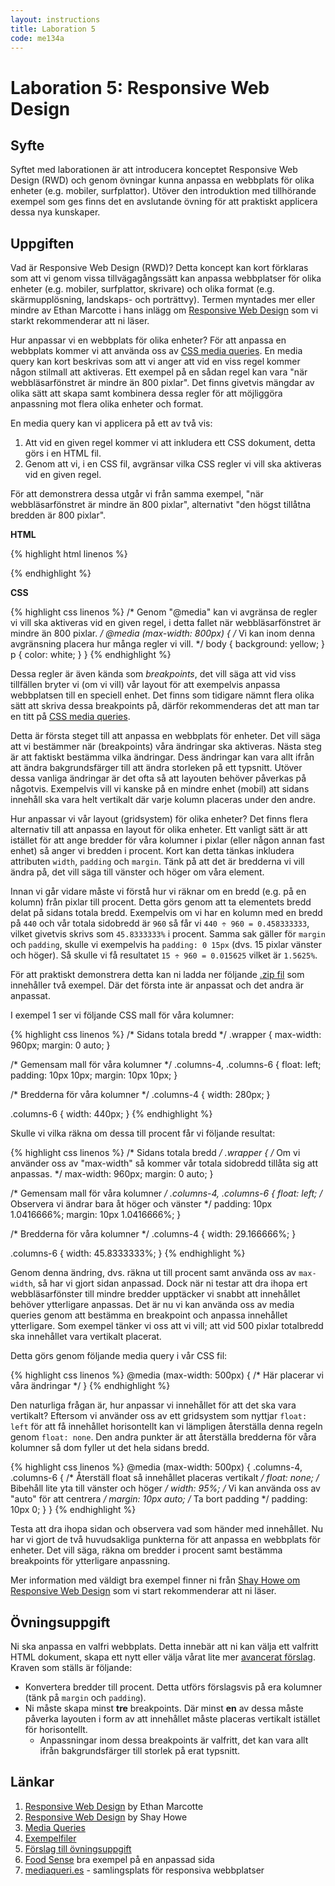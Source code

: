 ```yaml
---
layout: instructions
title: Laboration 5
code: me134a
---
```


# Laboration 5: Responsive Web Design

## Syfte

Syftet med laborationen är att introducera konceptet Responsive Web Design (RWD) och genom övningar kunna anpassa en webbplats för olika enheter (e.g. mobiler, surfplattor). Utöver den introduktion med tillhörande exempel som ges finns det en avslutande övning för att praktiskt applicera dessa nya kunskaper. 

## Uppgiften

Vad är Responsive Web Design (RWD)? Detta koncept kan kort förklaras som att vi genom vissa tillvägagångssätt kan anpassa webbplatser för olika enheter (e.g. mobiler, surfplattor, skrivare) och olika format (e.g. skärmupplösning, landskaps- och porträttvy). Termen myntades mer eller mindre av Ethan Marcotte i hans inlägg om [Responsive Web Design][ethan] som vi starkt rekommenderar att ni läser.

Hur anpassar vi en webbplats för olika enheter? För att anpassa en webbplats kommer vi att använda oss av [CSS media queries][mediaqueries]. En media query kan kort beskrivas som att vi anger att vid en viss regel kommer någon stilmall att aktiveras. Ett exempel på en sådan regel kan vara "när webbläsarfönstret är mindre än 800 pixlar". Det finns givetvis mängdar av olika sätt att skapa samt kombinera dessa regler för att möjliggöra anpassning mot flera olika enheter och format.

En media query kan vi applicera på ett av två vis:

1. Att vid en given regel kommer vi att inkludera ett CSS dokument, detta görs i en HTML fil.
2. Genom att vi, i en CSS fil, avgränsar vilka CSS regler vi vill ska aktiveras vid en given regel.

För att demonstrera dessa utgår vi från samma exempel, "när webbläsarfönstret är mindre än 800 pixlar", alternativt "den högst tillåtna bredden är 800 pixlar".

__HTML__

{% highlight html linenos %}
<!doctype html>
<html>
    <head>
        <title>RWD</title>
        <meta charset="utf-8">
        <!-- Observera attributet "media" där värdet är en regel (media query). -->
        <link rel="stylesheet" media="(max-width: 800px)" href="css/stilmall.css">
        <!--
            Detta innebär att när webbläsarfönstret är mindre än 800 pixlar så
            kommer vår css fil "stilmall.css" att inkluderas på vår sida.
        -->
    </head>
    <body>
        <!-- ... -->
    </body>
</html>
{% endhighlight %}

__CSS__

{% highlight css linenos %}
/*
    Genom "@media" kan vi avgränsa de regler vi vill ska
    aktiveras vid en given regel, i detta fallet när
    webbläsarfönstret är mindre än 800 pixlar.
*/
@media (max-width: 800px) {
    /*
        Vi kan inom denna avgränsning placera
        hur många regler vi vill.
    */
    body {
        background: yellow;
    }
    p {
        color: white;
    }
}
{% endhighlight %}

Dessa regler är även kända som _breakpoints_, det vill säga att vid viss tillfällen bryter vi (om vi vill) vår layout för att exempelvis anpassa webbplatsen till en speciell enhet. Det finns som tidigare nämnt flera olika sätt att skriva dessa breakpoints på, därför rekommenderas det att man tar en titt på [CSS media queries][mediaqueries].

Detta är första steget till att anpassa en webbplats för enheter. Det vill säga att vi bestämmer när (breakpoints) våra ändringar ska aktiveras. Nästa steg är att faktiskt bestämma vilka ändringar. Dess ändringar kan vara allt ifrån att ändra bakgrundsfärger till att ändra storleken på ett typsnitt. Utöver dessa vanliga ändringar är det ofta så att layouten behöver påverkas på någotvis. Exempelvis vill vi kanske på en mindre enhet (mobil) att sidans innehåll ska vara helt vertikalt där varje kolumn placeras under den andre.

Hur anpassar vi vår layout (gridsystem) för olika enheter? Det finns flera alternativ till att anpassa en layout för olika enheter. Ett vanligt sätt är att istället för att ange bredder för våra kolumner i pixlar (eller någon annan fast enhet) så anger vi bredden i procent. Kort kan detta tänkas inkludera attributen `width`, `padding` och `margin`. Tänk på att det är bredderna vi vill ändra på, det vill säga till vänster och höger om våra element.

Innan vi går vidare måste vi förstå hur vi räknar om en bredd (e.g. på en kolumn) från pixlar till procent. Detta görs genom att ta elementets bredd delat på sidans totala bredd. Exempelvis om vi har en kolumn med en bredd på `440` och vår totala sidobredd är `960` så får vi `440 ÷ 960 = 0.458333333`, vilket givetvis skrivs som `45.8333333%` i procent. Samma sak gäller för `margin` och `padding`, skulle vi exempelvis ha `padding: 0 15px` (dvs. 15 pixlar vänster och höger). Så skulle vi få resultatet `15 ÷ 960 = 0.015625` vilket är `1.5625%`.

För att praktiskt demonstrera detta kan ni ladda ner följande [.zip fil][examples] som innehåller två exempel. Där det första inte är anpassat och det andra är anpassat.

I exempel 1 ser vi följande CSS mall för våra kolumner:

{% highlight css linenos %}
/* Sidans totala bredd */
.wrapper {
    max-width: 960px;
    margin: 0 auto;
}

/* Gemensam mall för våra kolumner */
.columns-4, .columns-6 {
    float: left;
    padding: 10px 10px;
    margin: 10px 10px;
}

/* Bredderna för våra kolumner */
.columns-4 {
    width: 280px;
}

.columns-6 {
    width: 440px;
}
{% endhighlight %}

Skulle vi vilka räkna om dessa till procent får vi följande resultat:

{% highlight css linenos %}
/* Sidans totala bredd */
.wrapper {
    /*
        Om vi använder oss av "max-width" så kommer vår
        totala sidobredd tillåta sig att anpassas.
    */
    max-width: 960px;
    margin: 0 auto;
}

/* Gemensam mall för våra kolumner */
.columns-4, .columns-6 {
    float: left;
    /* Observera vi ändrar bara åt höger och vänster */
    padding: 10px 1.0416666%;
    margin: 10px 1.0416666%;
}

/* Bredderna för våra kolumner */
.columns-4 {
    width: 29.166666%;
}

.columns-6 {
    width: 45.8333333%;
}
{% endhighlight %}

Genom denna ändring, dvs. räkna ut till procent samt använda oss av `max-width`, så har vi gjort sidan anpassad. Dock när ni testar att dra ihopa ert webbläsarfönster till mindre bredder upptäcker vi snabbt att innehållet behöver ytterligare anpassas. Det är nu vi kan använda oss av media queries genom att bestämma en breakpoint och anpassa innehållet ytterligare. Som exempel tänker vi oss att vi vill; att vid 500 pixlar totalbredd ska innehållet vara vertikalt placerat.

Detta görs genom följande media query i vår CSS fil:

{% highlight css linenos %}
@media (max-width: 500px) {
    /* Här placerar vi våra ändringar */
}
{% endhighlight %}

Den naturliga frågan är, hur anpassar vi innehållet för att det ska vara vertikalt? Eftersom vi använder oss av ett gridsystem som nyttjar `float: left` för att få innehållet horisontellt kan vi lämpligen återställa denna regeln genom `float: none`. Den andra punkter är att återställa bredderna för våra kolumner så dom fyller ut det hela sidans bredd.

{% highlight css linenos %}
@media (max-width: 500px) {
    .columns-4, .columns-6 {
        /* Återställ float så innehållet placeras vertikalt */
        float: none;
        /* Bibehåll lite yta till vänster och höger */
        width: 95%;
        /* Vi kan använda oss av "auto" för att centrera */
        margin: 10px auto;
        /* Ta bort padding */
        padding: 10px 0;
    }
}
{% endhighlight %}

Testa att dra ihopa sidan och observera vad som händer med innehållet. Nu har vi gjort de två huvudsakliga punkterna för att anpassa en webbplats för enheter. Det vill säga, räkna om bredder i procent samt bestämma breakpoints för ytterligare anpassning.

Mer information med väldigt bra exempel finner ni från [Shay Howe om Responsive Web Design][shay] som vi start rekommenderar att ni läser.

## Övningsuppgift

Ni ska anpassa en valfri webbplats. Detta innebär att ni kan välja ett valfritt HTML dokument, skapa ett nytt eller välja vårat lite mer [avancerat förslag][exercise]. Kraven som ställs är följande:

* Konvertera bredder till procent. Detta utförs förslagsvis på era kolumner (tänk på `margin` och `padding`).
* Ni måste skapa minst __tre__ breakpoints. Där minst __en__ av dessa måste påverka layouten i form av att innehållet måste placeras vertikalt istället för horisontellt.
    - Anpassningar inom dessa breakpoints är valfritt, det kan vara allt ifrån bakgrundsfärger till storlek på erat typsnitt.

## Länkar

1. [Responsive Web Design][ethan] by Ethan Marcotte
2. [Responsive Web Design][shay] by Shay Howe
3. [Media Queries][mediaqueries]
4. [Exempelfiler][examples]
4. [Förslag till övningsuppgift][exercise]
5. [Food Sense][foodsense] bra exempel på en anpassad sida
6. [mediaqueri.es][mediaqueri] - samlingsplats för responsiva webbplatser

[ethan]: http://alistapart.com/article/responsive-web-design/
[shay]: http://learn.shayhowe.com/advanced-html-css/responsive-web-design/
[mediaqueries]: https://developer.mozilla.org/en-US/docs/Web/Guide/CSS/Media_queries
[examples]: /assets/zip/example_rwd.zip
[foodsense]: http://foodsense.is/
[mediaqueri]: http://mediaqueri.es/
[exercise]: /assets/zip/exercise_rwd.zip
